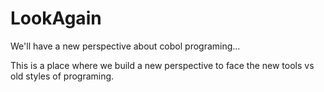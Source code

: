 # LookAgain
We'll have a new perspective about cobol programing...

This is a place where we build a new perspective to face the new tools vs old styles of programing.
